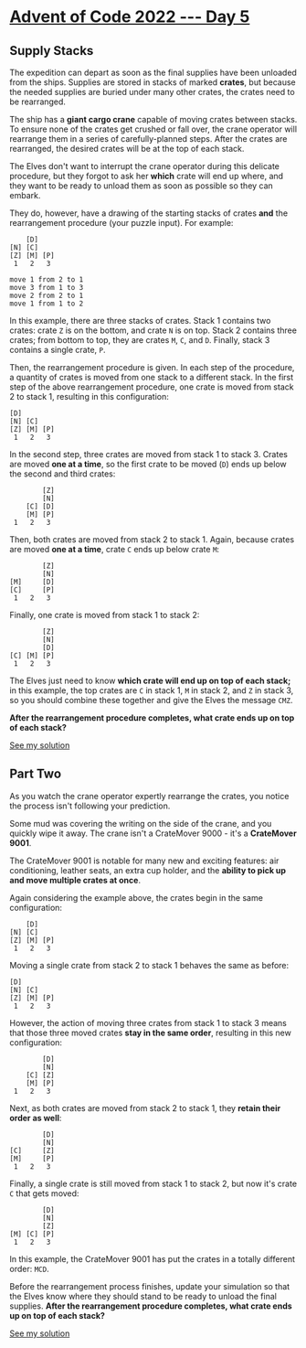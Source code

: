 # [Advent of Code 2022 --- Day 5][0]

## Supply Stacks

The expedition can depart as soon as the final supplies have been unloaded from
the ships. Supplies are stored in stacks of marked **crates**, but because the
needed supplies are buried under many other crates, the crates need to be
rearranged.

The ship has a **giant cargo crane** capable of moving crates between stacks. To
ensure none of the crates get crushed or fall over, the crane operator will
rearrange them in a series of carefully-planned steps. After the crates are
rearranged, the desired crates will be at the top of each stack.

The Elves don't want to interrupt the crane operator during this delicate
procedure, but they forgot to ask her **which** crate will end up where, and they
want to be ready to unload them as soon as possible so they can embark.

They do, however, have a drawing of the starting stacks of crates **and** the
rearrangement procedure (your puzzle input). For example:

```
    [D]
[N] [C]
[Z] [M] [P]
 1   2   3

move 1 from 2 to 1
move 3 from 1 to 3
move 2 from 2 to 1
move 1 from 1 to 2
```

In this example, there are three stacks of crates. Stack 1 contains two crates:
crate `Z` is on the bottom, and crate `N` is on top. Stack 2 contains three
crates; from bottom to top, they are crates `M`, `C`, and `D`. Finally, stack 3
contains a single crate, `P`.

Then, the rearrangement procedure is given. In each step of the procedure, a
quantity of crates is moved from one stack to a different stack. In the first
step of the above rearrangement procedure, one crate is moved from stack 2 to
stack 1, resulting in this configuration:

```
[D]
[N] [C]
[Z] [M] [P]
 1   2   3
```

In the second step, three crates are moved from stack 1 to stack 3. Crates are
moved **one at a time**, so the first crate to be moved (`D`) ends up below the
second and third crates:

```
        [Z]
        [N]
    [C] [D]
    [M] [P]
 1   2   3
```

Then, both crates are moved from stack 2 to stack 1. Again, because crates are
moved **one at a time**, crate `C` ends up below crate `M`:

```
        [Z]
        [N]
[M]     [D]
[C]     [P]
 1   2   3
```

Finally, one crate is moved from stack 1 to stack 2:

```
        [Z]
        [N]
        [D]
[C] [M] [P]
 1   2   3
```

The Elves just need to know **which crate will end up on top of each stack;** in
this example, the top crates are `C` in stack 1, `M` in stack 2, and `Z` in stack
3, so you should combine these together and give the Elves the message `CMZ`.

**After the rearrangement procedure completes, what crate ends up on top of each
stack?**

[See my solution](/day-5/ch-1.lua)

## Part Two

As you watch the crane operator expertly rearrange the crates, you notice the
process isn't following your prediction.

Some mud was covering the writing on the side of the crane, and you quickly wipe
it away. The crane isn't a CrateMover 9000 - it's a **CrateMover 9001**.

The CrateMover 9001 is notable for many new and exciting features: air
conditioning, leather seats, an extra cup holder, and the **ability to pick up
and move multiple crates at once**.

Again considering the example above, the crates begin in the same configuration:

```
    [D]
[N] [C]
[Z] [M] [P]
 1   2   3
```

Moving a single crate from stack 2 to stack 1 behaves the same as before:

```
[D]
[N] [C]
[Z] [M] [P]
 1   2   3
```

However, the action of moving three crates from stack 1 to stack 3 means that
those three moved crates **stay in the same order**, resulting in this new
configuration:

```
        [D]
        [N]
    [C] [Z]
    [M] [P]
 1   2   3
```

Next, as both crates are moved from stack 2 to stack 1, they **retain their order
as well**:

```
        [D]
        [N]
[C]     [Z]
[M]     [P]
 1   2   3
```

Finally, a single crate is still moved from stack 1 to stack 2, but now it's
crate `C` that gets moved:

```
        [D]
        [N]
        [Z]
[M] [C] [P]
 1   2   3
```

In this example, the CrateMover 9001 has put the crates in a totally different
order: `MCD`.

Before the rearrangement process finishes, update your simulation so that the
Elves know where they should stand to be ready to unload the final supplies.
**After the rearrangement procedure completes, what crate ends up on top of each
stack?**

[See my solution](/day-5/ch-2.lua)

[0]: https://adventofcode.com/2022/day/5 'Advent of Code - Day 5'
